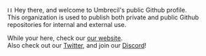 <img src="https://umbrecil.vercel.app/assets/favicon.svg" alt="Umbrecil -" width="12px"/> Hey there, and welcome to Umbrecil's public Github profile.\
This organization is used to publish both private and public Github repositories for internal and external use.

While your here, check our [our website](https://umbrecil.vercel.app).\
Also check out our [Twitter](https://twitter.com/umbrecil), and join our [Discord](https://discord.gg/Ex8hTSaxnm)!
